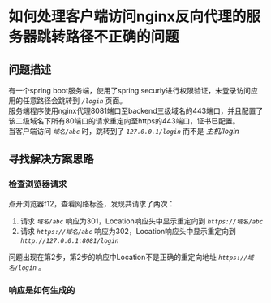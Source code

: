 # 如何处理客户端访问nginx反向代理的服务器跳转路径不正确的问题

## 问题描述

有一个spring boot服务端，使用了spring securiy进行权限验证，未登录访问应用的任意路径会跳转到 *`/login`* 页面。\
服务端程序使用nginx代理8081端口至backend三级域名的443端口，并且配置了该二级域名下所有80端口的请求重定向至https的443端口，证书已配置。\
当客户端访问 *`域名/abc`* 时，跳转到了 *`127.0.0.1/login`* 而不是 *主机/login*

## 寻找解决方案思路

### 检查浏览器请求

点开浏览器f12，查看网络标签，发现共请求了两次：

1. 请求 *`域名/abc`* 响应为301，Location响应头中显示重定向到 *`https://域名/abc`*
2. 请求 *`https://域名/abc`* 响应为302，Location响应头中显示重定向到 *`http://127.0.0.1:8081/login`*

问题出现在第2步，第2步的响应中Location不是正确的重定向地址 *`https://域名/login`* 。

### 响应是如何生成的
